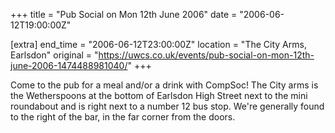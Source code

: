 +++
title = "Pub Social on Mon 12th June 2006"
date = "2006-06-12T19:00:00Z"

[extra]
end_time = "2006-06-12T23:00:00Z"
location = "The City Arms, Earlsdon"
original = "https://uwcs.co.uk/events/pub-social-on-mon-12th-june-2006-1474488981040/"
+++

Come to the pub for a meal and/or a drink with CompSoc\! The City arms is the Wetherspoons at the bottom of Earlsdon High Street next to the mini roundabout and is right next to a number 12 bus stop. We're generally found to the right of the bar, in the far corner from the doors.

